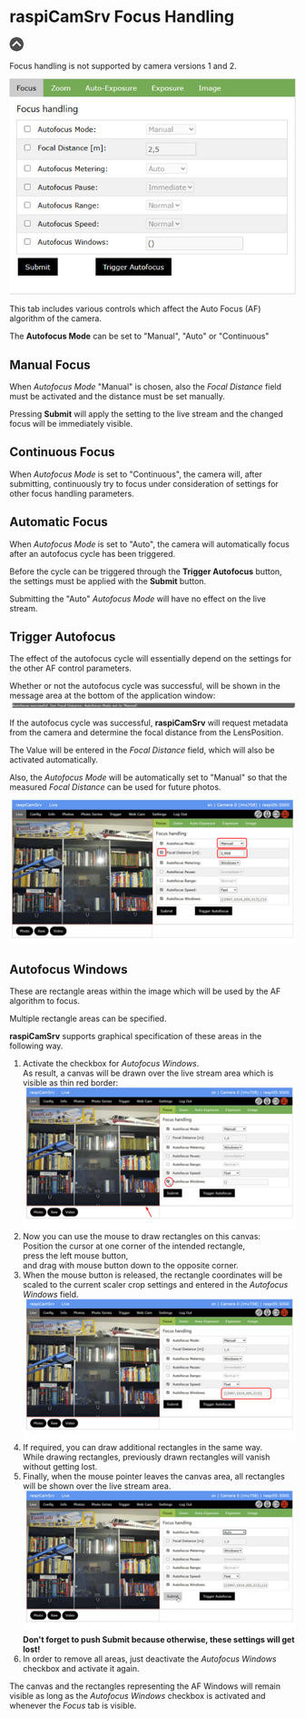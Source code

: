 # raspiCamSrv Focus Handling

[![Up](img/goup.gif)](./LiveScreen.md)

Focus handling is not supported by camera versions 1 and 2.

![Focus handling](img/Focus.jpg)

This tab includes various controls which affect the Auto Focus (AF) algorithm of the camera.

The **Autofocus Mode** can be set to "Manual", "Auto" or "Continuous"

## Manual Focus

When *Autofocus Mode* "Manual" is chosen, also the *Focal Distance* field must be activated and the distance must be set manually.

Pressing **Submit** will apply the setting to the live stream and the changed focus will be immediately visible.

## Continuous Focus

When *Autofocus Mode* is set to "Continuous", the camera will, after submitting, continuously try to focus under consideration of settings for other focus handling parameters.

## Automatic Focus

When *Autofocus Mode* is set to "Auto", the camera will automatically focus after an autofocus cycle has been triggered.

Before the cycle can be triggered through the **Trigger Autofocus** button, the settings must be applied with the **Submit** button.   

Submitting the "Auto" *Autofocus Mode* will have no effect on the live stream.

## Trigger Autofocus

The effect of the autofocus cycle will essentially depend on the settings for the other AF control parameters.

Whether or not the autofocus cycle was successful, will be shown in the message area at the bottom of the application window:
![AFMessage](img/AFMessage.jpg)

If the autofocus cycle was successful, **raspiCamSrv** will request metadata from the camera and determine the focal distance from the LensPosition.

The Value will be entered in the *Focal Distance* field, which will also be activated automatically.

Also, the *Autofocus Mode* will be automatically set to "Manual" so that the measured *Focal Distance* can be used for future photos.

![AFTrigger](img/AFTrigger2.jpg)

## Autofocus Windows

These are rectangle areas within the image which will be used by the AF algorithm to focus.

Multiple rectangle areas can be specified.

**raspiCamSrv** supports graphical specification of these areas in the following way.

1. Activate the checkbox for *Autofocus Windows*.  
As result, a canvas will be drawn over the live stream area which is visible as thin red border:   
![AfWindows1](img/AFWindows1.jpg)   
2. Now you can use the mouse to draw rectangles on this canvas:    
Position the cursor at one corner of the intended rectangle,   
press the left mouse button,    
and drag with mouse button down to the opposite corner.
3. When the mouse button is released, the rectangle coordinates will be scaled to the current scaler crop settings and entered in the *Autofocus Windows* field.  
![AfWindows2](img/AFWindows2.jpg)
4. If required, you can draw additional rectangles in the same way.   
While drawing rectangles, previously drawn rectangles will vanish without getting lost.
5. Finally, when the mouse pointer leaves the canvas area, all rectangles will be shown over the live stream area.   
![AfWindows3](img/AFWindows3.jpg)   
**Don't forget to push Submit because otherwise, these settings will get lost!**
6. In order to remove all areas, just deactivate the *Autofocus Windows* checkbox and activate it again.

The canvas and the rectangles representing the AF Windows will remain visible as long as the *Autofocus Windows* checkbox is activated and whenever the *Focus* tab is visible.


